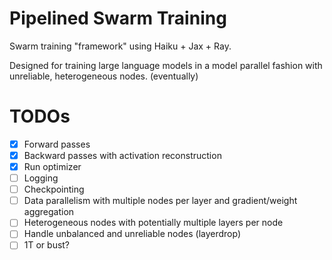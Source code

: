 # Pipelined Swarm Training

Swarm training "framework" using Haiku + Jax + Ray.

Designed for training large language models in a model parallel fashion with unreliable, heterogeneous nodes. (eventually)

# TODOs

- [x] Forward passes
- [x] Backward passes with activation reconstruction
- [x] Run optimizer
- [ ] Logging
- [ ] Checkpointing
- [ ] Data parallelism with multiple nodes per layer and gradient/weight aggregation
- [ ] Heterogeneous nodes with potentially multiple layers per node
- [ ] Handle unbalanced and unreliable nodes (layerdrop)
- [ ] 1T or bust?